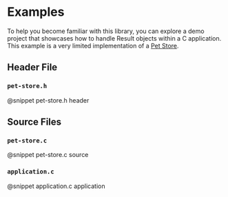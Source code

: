 
# Examples

To help you become familiar with this library, you can explore a demo project that showcases how to handle Result
objects within a C application. This example is a very limited implementation of a [Pet Store][PET_STORE].

## Header File

### `pet-store.h`

@snippet pet-store.h header

## Source Files

### `pet-store.c`

@snippet pet-store.c source

### `application.c`

@snippet application.c application


[PET_STORE]:                    https://github.com/swagger-api/swagger-petstore
